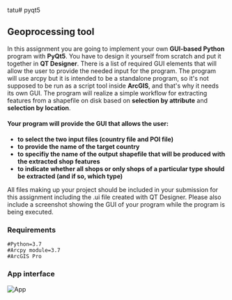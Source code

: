 tatu# pyqt5

## Geoprocessing tool

In this assignment you are going to implement your own **GUI-based Python** program with
**PyQt5**. You have to design it yourself from scratch and put it together in **QT Designer**. There
is a list of required GUI elements that will allow the user to provide the needed input for the
program. The program will use arcpy but it is intended to be a standalone program, so it's not
supposed to be run as a script tool inside **ArcGIS**, and that's why it needs its own GUI. The
program will realize a simple workflow for extracting features from a shapefile on disk based
on **selection by attribute** and **selection by location**.

#### Your program will provide the GUI that allows the user:
- **to select the two input files (country file and POI file)**
- **to provide the name of the target country**
- **to specifiy the name of the output shapefile that will be produced with the extracted shop features**
- **to indicate whether all shops or only shops of a particular type should be extracted (and if so, which type)**

All files making up your project should be included in your submission for this assignment
including the .ui file created with QT Designer. Please also include a screenshot showing the
GUI of your program while the program is being executed.

### Requirements
```
#Python=3.7
#Arcpy module=3.7
#ArcGIS Pro
```
### App interface
![App](main_progrmam/GisProgram.png)

